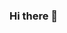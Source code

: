 ### Hi there 👋

<!--

- 🔭 Actualmente estoy trabajando y estudiando...
- 😄 Actualmente estoy aprendiendo a usar herramientas para desarrollo de sotfware ...
-  👌Estoy aprendiendo el idioma ingles...
- 
-->
